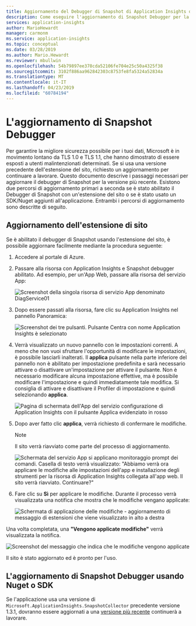 ```yaml
---
title: Aggiornamento del Debugger di Snapshot di Application Insights di Azure per le app .NET | Microsoft Docs
description: Come eseguire l'aggiornamento di Snapshot Debugger per la versione più recente in servizi App di Azure o tramite pacchetti Nuget
services: application-insights
author: MarioHewardt
manager: carmonm
ms.service: application-insights
ms.topic: conceptual
ms.date: 03/28/2019
ms.author: Mario.Hewardt
ms.reviewer: mbullwin
ms.openlocfilehash: 54b79897ee378cda52106fe704e25c50a4325f38
ms.sourcegitcommit: 3102f886aa962842303c8753fe8fa5324a52834a
ms.translationtype: MT
ms.contentlocale: it-IT
ms.lasthandoff: 04/23/2019
ms.locfileid: "60784194"
---
```

# <a name="upgrading-the-snapshot-debugger"></a>L'aggiornamento di Snapshot Debugger

Per garantire la migliore sicurezza possibile per i tuoi dati, Microsoft è in movimento lontano da TLS 1.0 e TLS 1.1, che hanno dimostrato di essere esposti a utenti malintenzionati determinati. Se si usa una versione precedente dell'estensione del sito, richiesto un aggiornamento per continuare a lavorare. Questo documento descrive i passaggi necessari per aggiornare il debugger di Snapshot per la versione più recente. Esistono due percorsi di aggiornamento primari a seconda se è stato abilitato il Debugger di Snapshot con un'estensione del sito o se è stato usato un SDK/Nuget aggiunti all'applicazione. Entrambi i percorsi di aggiornamento sono descritte di seguito. 

## <a name="upgrading-the-site-extension"></a>Aggiornamento dell'estensione di sito

Se è abilitato il debugger di Snapshot usando l'estensione del sito, è possibile aggiornare facilmente mediante la procedura seguente:

1. Accedere al portale di Azure.
2. Passare alla risorsa con Application Insights e Snapshot debugger abilitato. Ad esempio, per un'App Web, passare alla risorsa del servizio App:

   ![Screenshot della singola risorsa di servizio App denominato DiagService01](./media/snapshot-debugger-upgrade/app-service-resource.png)

3. Dopo essere passati alla risorsa, fare clic su Application Insights nel pannello Panoramica:

   ![Screenshot dei tre pulsanti. Pulsante Centra con nome Application Insights è selezionato](./media/snapshot-debugger-upgrade/application-insights-button.png)

4. Verrà visualizzato un nuovo pannello con le impostazioni correnti. A meno che non vuoi sfruttare l'opportunità di modificare le impostazioni, è possibile lasciarli inalterati. Il **applica** pulsante nella parte inferiore del pannello non è abilitato per impostazione predefinita e sarà necessario attivare o disattivare un'impostazione per attivare il pulsante. Non è necessario modificare alcuna impostazione effettive, ma è possibile modificare l'impostazione e quindi immediatamente tale modifica. Si consiglia di attivare e disattivare il Profiler di impostazione e quindi selezionando **applica**.

   ![Pagina di schermata dell'App del servizio configurazione di Application Insights con il pulsante Applica evidenziato in rosso](./media/snapshot-debugger-upgrade/view-application-insights-data.png)

5. Dopo aver fatto clic **applica**, verrà richiesto di confermare le modifiche.

    > [!NOTE]
    > Il sito verrà riavviato come parte del processo di aggiornamento.

   ![Schermata del servizio App si applicano monitoraggio prompt dei comandi. Casella di testo verrà visualizzato: "Abbiamo verrà ora applicare le modifiche alle impostazioni dell'app e installazione degli strumenti per la risorsa di Application Insights collegata all'app web. Il sito verrà riavviato. Continuare?"](./media/snapshot-debugger-upgrade/apply-monitoring-settings.png)

6. Fare clic su **Sì** per applicare le modifiche. Durante il processo verrà visualizzata una notifica che mostra che le modifiche vengano applicate:

   ![Schermata di applicazione delle modifiche - aggiornamento di messaggio di estensioni che viene visualizzato in alto a destra](./media/snapshot-debugger-upgrade/updating-extensions.png)

Una volta completata, una **"Vengono applicate modifiche"** verrà visualizzata la notifica.

   ![Screenshot del messaggio che indica che le modifiche vengono applicate](./media/snapshot-debugger-upgrade/changes-are-applied.png)

Il sito è stato aggiornato ed è pronto per l'uso.

## <a name="upgrading-snapshot-debugger-using-sdknuget"></a>L'aggiornamento di Snapshot Debugger usando Nuget o SDK

Se l'applicazione usa una versione di `Microsoft.ApplicationInsights.SnapshotCollector` precedente versione 1.3.1, dovranno essere aggiornati a una [versione più recente](https://www.nuget.org/packages/Microsoft.ApplicationInsights.SnapshotCollector) continuerà a lavorare.
